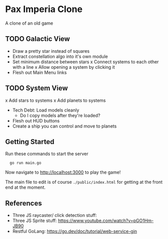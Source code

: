 # Pax Imperia Clone

A clone of an old game

## TODO Galactic View

- Draw a pretty star instead of squares
- Extract constellation algo into it's own module
- Set minimum distance between stars
x Connect systems to each other with a line
x Allow opening a system by clicking it
- Flesh out Main Menu links

## TODO System View
x Add stars to systems
x Add planets to systems
- Tech Debt: Load models cleanly
  - Do I copy models after they're loaded?
- Flesh out HUD buttons
- Create a ship you can control and move to planets

## Getting Started

Run these commands to start the server
```
  go run main.go
```

Now navigate to [http://localhost:3000](http://localhost:3000) to play the game!

The main file to edit is of course `./public/index.html` for getting at the front end at the moment.  

## References

- Three JS raycaster/ click detection stuff:  
- Three JS Sprite stuff:  https://www.youtube.com/watch?v=pGO1Hm-JB90
- Restful GoLang:  https://go.dev/doc/tutorial/web-service-gin
